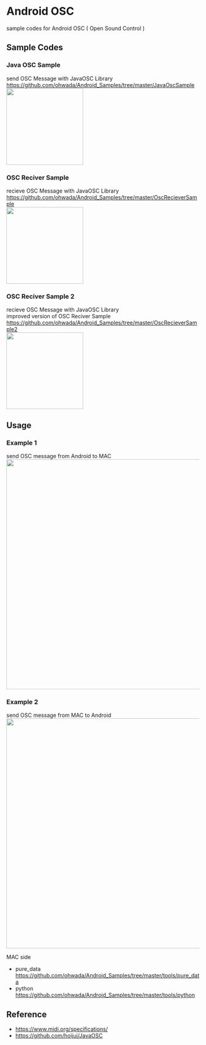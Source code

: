 Android OSC
===============

sample codes for Android  OSC ( Open Sound Control ) <br/>

## Sample Codes  <br/>

### Java OSC Sample  <br/>
send OSC Message with JavaOSC Library  <br/>
https://github.com/ohwada/Android_Samples/tree/master/JavaOscSample  <br/>
<image src="https://raw.githubusercontent.com/ohwada/Android_Samples/master/JavaOscSample/screenshot/screenshot_java_osc_ip_addr.png" width="200" /><br/>

### OSC Reciver Sample  <br/>
recieve OSC Message with JavaOSC Library  <br/>
https://github.com/ohwada/Android_Samples/tree/master/OscRecieverSample <br/>
<image src="https://github.com/ohwada/Android_Samples/blob/master/OscRecieverSample/screenshot/screenshot_osc_reciever_recieved_123.png" width="200" /><br/>

### OSC Reciver Sample 2  <br/>
recieve OSC Message with JavaOSC Library  <br/>
improved version of OSC Reciver Sample  <br/>
https://github.com/ohwada/Android_Samples/tree/master/OscRecieverSample2  <br/>
<image src="https://github.com/ohwada/Android_Samples/blob/master/OscRecieverSample2/screenshot/screenshot_osc_reciever_recieved.png" width="200" /><br/>


## Usage <br/>

### Example 1  <br/>
send OSC message from Android to MAC <br/>
<image src="https://raw.githubusercontent.com/ohwada/Android_Samples/master/JavaOscSample/screenshot/overview_osc_android_to_mac.png" width="600" /><br/>

### Example 2  <br/>
send OSC message from MAC to Android <br/>
<image src="https://github.com/ohwada/Android_Samples/blob/master/OscRecieverSample/screenshot/overview_osc_mac_to_android.png" width="600" /><br/>


MAC side <br/>
* pure_data <br/>
https://github.com/ohwada/Android_Samples/tree/master/tools/pure_data <br/>
* python <br/>
https://github.com/ohwada/Android_Samples/tree/master/tools/python <br/>

## Reference <br/>
* https://www.midi.org/specifications/ <br/>
* https://github.com/hoijui/JavaOSC <br/>
